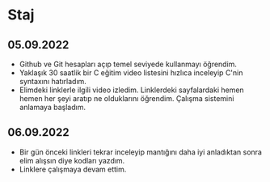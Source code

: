 # Staj
## 05.09.2022
- Github ve Git hesapları açıp temel seviyede kullanmayı öğrendim.
- Yaklaşık 30 saatlik bir C eğitim video listesini hızlıca inceleyip C'nin syntaxını hatırladım.
- Elimdeki linklerle ilgili video izledim. Linklerdeki sayfalardaki hemen hemen her şeyi aratıp ne olduklarını öğrendim. Çalışma sistemini anlamaya başladım.
## 06.09.2022
- Bir gün önceki linkleri tekrar inceleyip mantığını daha iyi anladıktan sonra elim alışsın diye kodları yazdım.
- Linklere çalışmaya devam ettim.
